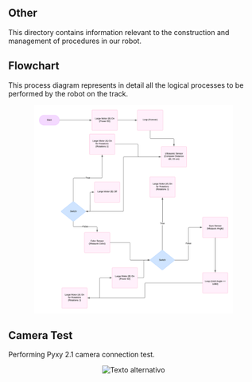 ## Other

This directory contains information relevant to the construction and management of procedures in our robot.

## Flowchart
This process diagram represents in detail all the logical processes to be performed by the robot on the track.

<div style="text-align: center;">
  <img src="https://github.com/csvprobotica/Bender21Meraki/blob/main/other/Flowchart.png" alt="Texto alternativo" width="400"/>
</div>

## Camera Test
Performing Pyxy 2.1 camera connection test.

<div style="text-align: center;">
  <img src="https://github.com/csvprobotica/Bender21Meraki/blob/main/other/Test_Pyxy_Camara.gif" alt="Texto alternativo" width="400"/>
</div>
